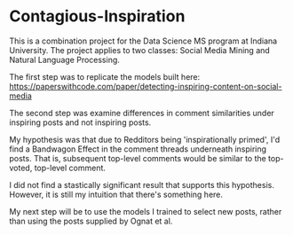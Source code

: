 # Contagious-Inspiration

This is a combination project for the Data Science MS program at Indiana University. The project applies to two classes: Social Media Mining and Natural Language Processing.

The first step was to replicate the models built here: https://paperswithcode.com/paper/detecting-inspiring-content-on-social-media

The second step was examine differences in comment similarities under inspiring posts and not inspiring posts.

My hypothesis was that due to Redditors being 'inspirationally primed', I'd find a Bandwagon Effect in the comment threads underneath inspiring posts. That is, subsequent top-level comments would be similar to the top-voted, top-level comment.

I did not find a stastically significant result that supports this hypothesis. However, it is still my intuition that there's something here.

My next step will be to use the models I trained to select new posts, rather than using the posts supplied by Ognat et al.
